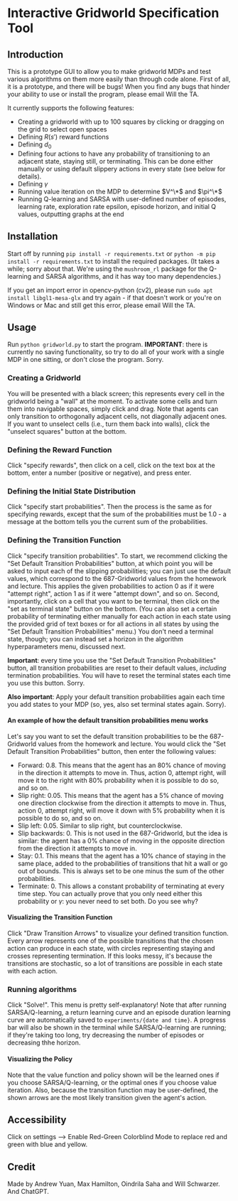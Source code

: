 # Interactive Gridworld Specification Tool
## Introduction
This is a prototype GUI to allow you to make gridworld MDPs and test various algorithms on them more easily than through code alone. First of all, it is a prototype, and there will be bugs! When you find any bugs that hinder your ability to use or install the program, please email Will the TA.

It currently supports the following features:
* Creating a gridworld with up to 100 squares by clicking or dragging on the grid to select open spaces
* Defining $R(s')$ reward functions
* Defining $d_0$
* Defining four actions to have any probability of transitioning to an adjacent state, staying still, or terminating. This can be done either manually or using default slippery actions in every state (see below for details).
* Defining $\gamma$
* Running value iteration on the MDP to determine $V^\*$ and $\pi^\*$
* Running Q-learning and SARSA with user-defined number of episodes, learning rate, exploration rate epsilon, episode horizon, and initial Q values, outputting graphs at the end

## Installation
Start off by running `pip install -r requirements.txt` or `python -m pip install -r requirements.txt` to install the required packages. (It takes a while; sorry about that. We're using the `mushroom_rl` package for the Q-learning and SARSA algorithms, and it has way too many dependencies.) 

If you get an import error in opencv-python (cv2), please run `sudo apt install libgl1-mesa-glx` and try again - if that doesn't work or you're on Windows or Mac and still get this error, please email Will the TA.

## Usage
Run `python gridworld.py` to start the program. **IMPORTANT**: there is currently no saving functionality, so try to do all of your work with a single MDP in one sitting, or don't close the program. Sorry.
### Creating a Gridworld
You will be presented with a black screen; this represents every cell in the gridworld being a "wall" at the moment. To activate some cells and turn them into navigable spaces, simply click and drag. Note that agents can only transition to orthogonally adjacent cells, not diagonally adjacent ones. If you want to unselect cells (i.e., turn them back into walls), click the "unselect squares" button at the bottom.
### Defining the Reward Function
Click "specify rewards", then click on a cell, click on the text box at the bottom, enter a number (positive or negative), and press enter.
### Defining the Initial State Distribution
Click "specify start probabilities". Then the process is the same as for specifying rewards, except that the sum of the probabilities must be 1.0 - a message at the bottom tells you the current sum of the probabilities.
### Defining the Transition Function
Click "specify transition probabilities". To start, we recommend clicking the "Set Default Transition Probabilities" button, at which point you will be asked to input each of the slipping probabilities; you can just use the default values, which correspond to the 687-Gridworld values from the homework and lecture. This applies the given probabilities to action 0 as if it were "attempt right", action 1 as if it were "attempt down", and so on. Second, importantly, click on a cell that you want to be terminal, then click on the "set as terminal state" button on the bottom. (You can also set a certain probability of terminating either manually for each action in each state using the provided grid of text boxes or for all actions in all states by using the "Set Default Transition Probabilities" menu.) You don't need a terminal state, though; you can instead set a horizon in the algorithm hyperparameters menu, discussed next.

**Important**: every time you use the "Set Default Transition Probabilities" button, all transition probabilities are reset to their default values, *including* termination probabilities. You will have to reset the terminal states each time you use this button. Sorry.

**Also important**: Apply your default transition probabilities again each time you add states to your MDP (so, yes, also set terminal states again. Sorry).

#### An example of how the default transition probabilities menu works
Let's say you want to set the default transition probabilities to be the 687-Gridworld values from the homework and lecture. You would click the "Set Default Transition Probabilities" button, then enter the following values:
* Forward: 0.8. This means that the agent has an 80% chance of moving in the direction it attempts to move in. Thus, action 0, attempt right, will move it to the right with 80% probability when it is possible to do so, and so on.
* Slip right: 0.05. This means that the agent has a 5% chance of moving one direction clockwise from the direction it attempts to move in. Thus, action 0, attempt right, will move it down with 5% probability when it is possible to do so, and so on.
* Slip left: 0.05. Similar to slip right, but counterclockwise.
* Slip backwards: 0. This is not used in the 687-Gridworld, but the idea is similar: the agent has a 0% chance of moving in the opposite direction from the direction it attempts to move in.
* Stay: 0.1. This means that the agent has a 10% chance of staying in the same place, added to the probabilities of transitions that hit a wall or go out of bounds. This is always set to be one minus the sum of the other probabilities.
* Terminate: 0. This allows a constant probability of terminating at every time step. You can actually prove that you only need either this probability or $\gamma$: you never need to set both. Do you see why?
#### Visualizing the Transition Function
Click "Draw Transition Arrows" to visualize your defined transition function. Every arrow represents one of the possible transitions that the chosen action can produce in each state, with circles representing staying and crosses representing termination. If this looks messy, it's because the transitions are stochastic, so a lot of transitions are possible in each state with each action.
### Running algorithms
Click "Solve!". This menu is pretty self-explanatory! Note that after running SARSA/Q-learning, a return learning curve and an episode duration learning curve are automatically saved to `experiments/{date and time}`. A progress bar will also be shown in the terminal while SARSA/Q-learning are running; if they're taking too long, try decreasing the number of episodes or decreasing thhe horizon.
#### Visualizing the Policy
Note that the value function and policy shown will be the learned ones if you choose SARSA/Q-learning, or the optimal ones if you choose value iteration. Also, because the transition function may be user-defined, the shown arrows are the most likely transition given the agent's action.

## Accessibility
Click on settings --> Enable Red-Green Colorblind Mode to replace red and green with blue and yellow.

## Credit
Made by Andrew Yuan, Max Hamilton, Oindrila Saha and Will Schwarzer. And ChatGPT.

